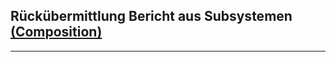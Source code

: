 ## Rückübermittlung Bericht aus Subsystemen [(Composition)](https://hl7.org/fhir/R4/composition.html)

---
